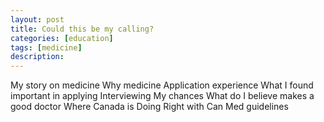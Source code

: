 ```yaml
---
layout: post
title: Could this be my calling?
categories: [education]
tags: [medicine]
description: 
---
```


My story on medicine
Why medicine
Application experience
What I found important in applying
Interviewing
My chances
What do I believe makes a good doctor
Where Canada is Doing Right with Can Med guidelines